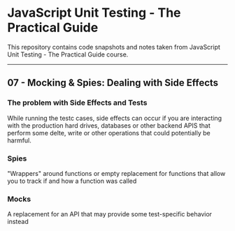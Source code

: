 # JavaScript Unit Testing - The Practical Guide

This repository contains code snapshots and notes taken from JavaScript Unit Testing - The Practical Guide course.

---

## 07 - Mocking & Spies: Dealing with Side Effects

### The problem with Side Effects and Tests

While running the testc cases, side effects can occur if you are interacting with the production hard drives, databases or other backend APIS that perform some delte, write or other operations that could potentially be harmful.

### Spies

"Wrappers" around functions or empty replacement for functions that allow you to track if and how a function was called

### Mocks

A replacement for an API that may provide some test-specific behavior instead
